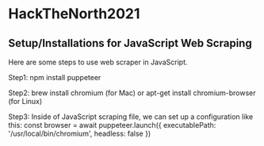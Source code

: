 # HackTheNorth2021


## Setup/Installations for JavaScript Web Scraping
Here are some steps to use web scraper in JavaScript.

Step1: npm install puppeteer

Step2: brew install chromium (for Mac)
or apt-get install chromium-browser (for Linux)

Step3: Inside of JavaScript scraping file, we can set up a configuration like this:
const browser = await puppeteer.launch({
        executablePath: '/usr/local/bin/chromium',
        headless: false
    })
